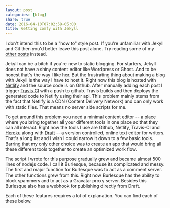 ```yaml
---
layout: post
categories: [blog]
share: true
date: 2016-04-10T07:02:58-05:00
title: Getting comfy with Jekyll
---
```

I don't intend this to be a "how to" style post. If you're unfamiliar with Jekyll and Git then you'd better leave this post alone. Try reading some of my [other posts](https://therocketeers.cr.rs/tags/) instead. 

Jekyll can be a bitch if you're new to static blogging. For starters, Jekyll does not have a shiny content editor like Wordpress or Ghost. And to be honest that's the way I like her. But the frustrating thing about making a blog with Jekyll is the way I have to host it. Right now this blog is hosted with [Netlify](https://www.netlify.com) and the source code is on Github. After manually adding each post I trigger [Travis CI](https://travis-ci.org) with a push to github. Travis builds and then deploys the generated code to Netlify using their api. This problem mainly stems from the fact that Netlify is a CDN (Content Delivery Network) and can only work with static files. That means no server side scripts for me.

To get around this problem you need a minimal content editor -- a place where you bring together all your different tools in one place so that they can all interact. Right now the tools I use are Github, Netlify, Travis-CI and [Heroku](https://heroku.com) along with [Draft](https://draftin.com) -- a version controlled, online text editor for writers. That's a long list and I wish I could narrow it down to a few basic tools. Barring that my only other choice was to create an app that would bring all these different tools together to create an optimized work flow. 

The script I wrote for this purpose gradually grew and became almost 500 lines of nodejs code. I call it Burlesque, because its complicated and messy. The first and major function for Burlesque was to act as a comment server. The other functions grew from this. Right now Burlesque has the ability to block spammers and to act as a Gravatar proxy server. Besides this Burlesque also has a webhook for publishing directly from Draft.

Each of these features requires a lot of explanation. You can find each of these below.